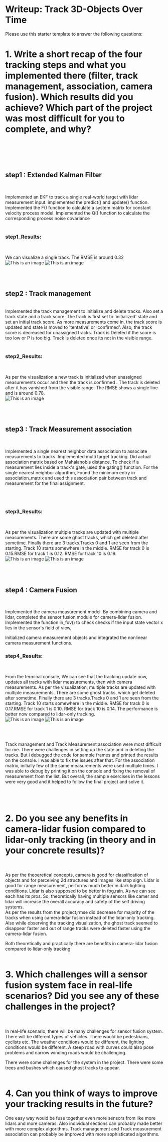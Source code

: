 # Writeup: Track 3D-Objects Over Time

Please use this starter template to answer the following questions:

# 1. Write a short recap of the four tracking steps and what you implemented there (filter, track management, association, camera fusion). Which results did you achieve? Which part of the project was most difficult for you to complete, and why?

<br>
<br>
<br>
<br>

## step1 : Extended Kalman Filter

<br>

Implemented an EKF to track a single real-world target with lidar measurement input.
implemented the predict() and update() function.
Implemented the F() function to calculate a system matrix for constant velocity process model. Implemented the Q() function to calculate the corresponding process noise covariance
<br>
<br>

### step1_Results:

<br>

We can visualize a single track.
The RMSE is around 0.32
![This is an image](images/proj2_final_step1_track.png)
![This is an image](images/proj2_final_step1_rmse.png)

<br>
<br>

## step2 : Track management

<br>
Implemented the track management to initialize and delete tracks. Also set a track state and a track score.
The track is first set to 'initialized' state and set an initial track score. As more measurements come in, the track score is updated and state is moved to 'tentative' or 'confirmed'. 
Also, the track score is decreased for unassigned tracks. Track is Deleted if the score is too low or P is too big. Track is deleted once its not in the visible range.
<br>
<br>

### step2_Results:
<br>

As per the visualization a new track is initialized when unassigned measurements occur and then the track is confirmed . The track is deleted after it has vanished from the visible range. 
The RMSE shows a single line and is around 0.78.
<br>
![This is an image](images/proj2_final_step2_rmse.png)

<br>
<br>


## step3 : Track Measurement association

<br>

Implemented a single nearest neighbor data association to associate measurements to tracks. Implemented multi target tracking.
Did actual association matrix based on Mahalanobis distance.
To check if a measurement lies inside a track's gate, used the gating() function.
For the single nearest neighbor algorithm, Found the minimum entry in association_matrix and used this association pair between track and measurement for the final assignment.

<br>
<br>

### step3_Results:
<br>


As per the visualization multiple tracks are updated with multiple measurements. There are some ghost tracks, which get deleted after sometime.
Finally there are 3 tracks.Tracks 0 and 1 are seen from the starting. Track 10 starts somewhere in the middle.
RMSE for track 0 is 0.15.RMSE for track 1 is 0.12. RMSE for track 10 is 0.19.
<br>
![This is an image](images/proj2_final_step3_tracks.png)
![This is an image](images/proj2_final_step3_rmse.png)

<br>
<br>

## step4 : Camera Fusion

<br>

Implemented the camera measurement model.  By combining camera and lidar, completed the sensor fusion module for camera-lidar fusion.
Implemented the function in_fov() to check  checks if the input state vector x lies in the sensor's field of view,

 Initialized camera measurement objects  and integrated the nonlinear camera measurement functions.
 
 ### step4_Results:
<br>


From the terminal console, We can see that the tracking update now, updates all tracks with lidar measurements, then with camera measurements. As per the  visualization, multiple tracks are updated with multiple measurements. There are some ghost tracks, which get deleted after sometime.
Finally there are 3 tracks.Tracks 0 and 1 are seen from the starting. Track 10 starts somewhere in the middle.
RMSE for track 0 is 0.17.RMSE for track 1 is 0.10. RMSE for track 10 is 0.14.
The performance is better now compared to lidar-only tracking.
<br>
![This is an image](images/proj2_final_step4_tracks.png)
![This is an image](images/proj2_final_step4_rmse.png)

<br>
<br>

Track management and  Track Measurement association were most difficult for me. There were challenges in setting up the state and in deleting the tracks. But i debugged the code for sample frames and printed the results on the console. I was able to fix the issues after that. For the association matrix, initially few of the same measurements were used multiple times. I was able to debug by printing it on the console and fixing the removal of measurement from the list.
But overall, the sample exercises in the lessons were very good and it helped to follow the final project and solve it.
<br>
<br>
<br>
<br>
# 2. Do you see any benefits in camera-lidar fusion compared to lidar-only tracking (in theory and in your concrete results)? 
<br>
<br>
As per the theoeretical concepts, camera is good for classification of objects and for perceiving 2d structures and images like stop sign. Lidar is good for range measurement, performs much better in dark lighting conditions. Lidar is also supposed to be better in fog,rain. As we can see each has its pros.
So, theoretically having multiple sensors like camer and lidar will increase the overall accuracy and safety of the self driving systems.
<br>
As per the results from the project,rmse did decrease for majority of the tracks when using camera-lidar fusion instead of the lidar-only tracking. 
Also while observing the tracking visualization, the ghost track seemed to disappear faster and out of range tracks were deleted faster using the camera-lidar fusion.

Both theoretically and practically there are benefits in camera-lidar fusion compared to lidar-only tracking
<br>
<br>
# 3. Which challenges will a sensor fusion system face in real-life scenarios? Did you see any of these challenges in the project?
<br>
<br>
In real-life scenario, there will be many challenges for sensor fusion system. There will be different types of vehicles. There would be pedestrians, cyclists etc. The weather conditions would be different, the lighting conditions would be different. 
A steep road with curves could also pose problems and narrow winding roads would be challenging.

There were some challenges for the system in the project. There were some trees and bushes which caused ghost tracks to appear.
<br>
<br>

# 4. Can you think of ways to improve your tracking results in the future?

One easy way would be fuse together even more sensors from like more lidars and more cameras. Also individual sections can probably made better with more complex algorithms. Track management and Track measurement association can probably be improved with more sophisticated algorithms.